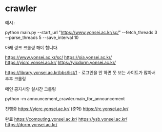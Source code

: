 # crawler

예시 :

python main.py --start_url "https://www.yonsei.ac.kr/sc/" --fetch_threads 3 --parse_threads 5 --save_interval 10

아래 링크 크롤링 해야 합니다.

https://www.yonsei.ac.kr/sc/
https://oia.yonsei.ac.kr/
https://yicrc.yonsei.ac.kr/
https://yicdorm.yonsei.ac.kr/

https://library.yonsei.ac.kr/bbs/list/1 - 로그인을 안 하면 못 보는 사이트가 많아서 추후 크롤링


메인 공지사항 실시간 크롤링

python -m announcement_crawler.main_for_announcement

진행중 
 https://yicrc.yonsei.ac.kr/ (준혁)
 https://rc.yonsei.ac.kr/

완료 
https://computing.yonsei.ac.kr/
https://ysb.yonsei.ac.kr/
https://dorm.yonsei.ac.kr/
